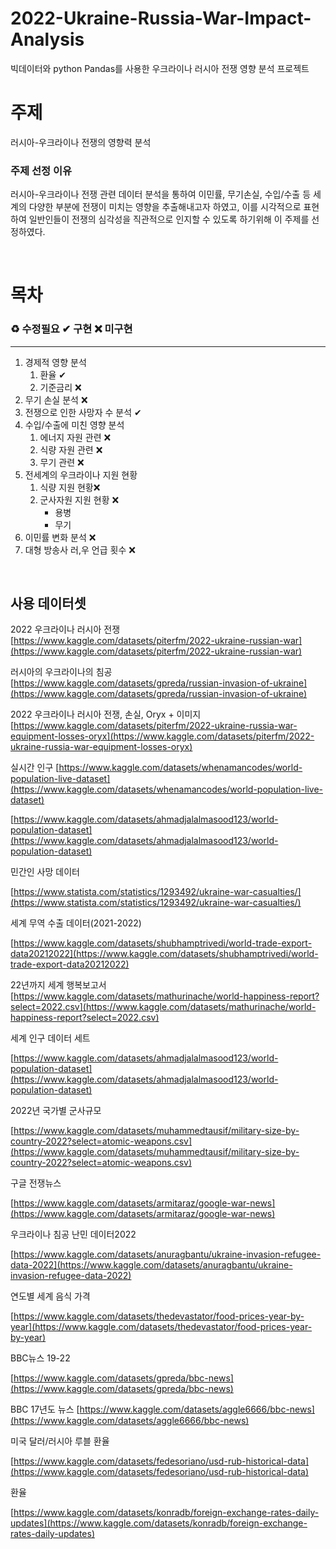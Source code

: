 # 2022-Ukraine-Russia-War-Impact-Analysis

빅데이터와 python Pandas를 사용한 우크라이나 러시아 전쟁 영향 분석 프로젝트

# 주제 
러시아-우크라이나 전쟁의 영향력 분석
### 주제 선정 이유
러시아-우크라이나 전쟁 관련 데이터 분석을 통하여 이민률, 무기손실, 수입/수출 등 세계의 다양한 부분에 전쟁이 미치는 영향을 추출해내고자 하였고, 이를 시각적으로 표현하여 일반인들이 전쟁의 심각성을 직관적으로 인지할 수 있도록 하기위해 이 주제를 선정하였다.

<br>

# 목차
### ♻️ 수정필요 ✔ 구현 ❌ 미구현
---
1. 경제적 영향 분석
    1. 환율 ✔
    2. 기준금리 ❌
2. 무기 손실 분석 ❌
3. 전쟁으로 인한 사망자 수 분석 ✔
4. 수입/수출에 미친 영향 분석
    1. 에너지 자원 관련 ❌
    2. 식량 자원 관련 ❌
    3. 무기 관련 ❌
5. 전세계의 우크라이나 지원 현황
    1. 식량 지원 현황❌
    2. 군사자원 지원 현황 ❌
        - 용병
        - 무기
6. 이민률 변화 분석 ❌
7. 대형 방송사 러,우 언급 횟수 ❌

<br>

## 사용 데이터셋
2022 우크라이나 러시아 전쟁
[https://www.kaggle.com/datasets/piterfm/2022-ukraine-russian-war](https://www.kaggle.com/datasets/piterfm/2022-ukraine-russian-war)

러시아의 우크라이나의 침공
[https://www.kaggle.com/datasets/gpreda/russian-invasion-of-ukraine](https://www.kaggle.com/datasets/gpreda/russian-invasion-of-ukraine)

2022 우크라이나 러시아 전쟁, 손실, Oryx + 이미지
[https://www.kaggle.com/datasets/piterfm/2022-ukraine-russia-war-equipment-losses-oryx](https://www.kaggle.com/datasets/piterfm/2022-ukraine-russia-war-equipment-losses-oryx)

실시간 인구
[https://www.kaggle.com/datasets/whenamancodes/world-population-live-dataset](https://www.kaggle.com/datasets/whenamancodes/world-population-live-dataset)

[https://www.kaggle.com/datasets/ahmadjalalmasood123/world-population-dataset](https://www.kaggle.com/datasets/ahmadjalalmasood123/world-population-dataset)

민간인 사망 데이터

[https://www.statista.com/statistics/1293492/ukraine-war-casualties/](https://www.statista.com/statistics/1293492/ukraine-war-casualties/)

세계 무역 수출 데이터(2021-2022)

[https://www.kaggle.com/datasets/shubhamptrivedi/world-trade-export-data20212022](https://www.kaggle.com/datasets/shubhamptrivedi/world-trade-export-data20212022)

22년까지 세계 행복보고서
[https://www.kaggle.com/datasets/mathurinache/world-happiness-report?select=2022.csv](https://www.kaggle.com/datasets/mathurinache/world-happiness-report?select=2022.csv)

세계 인구 데이터 세트

[https://www.kaggle.com/datasets/ahmadjalalmasood123/world-population-dataset](https://www.kaggle.com/datasets/ahmadjalalmasood123/world-population-dataset)

2022년 국가별 군사규모

[https://www.kaggle.com/datasets/muhammedtausif/military-size-by-country-2022?select=atomic-weapons.csv](https://www.kaggle.com/datasets/muhammedtausif/military-size-by-country-2022?select=atomic-weapons.csv)

구글 전쟁뉴스

[https://www.kaggle.com/datasets/armitaraz/google-war-news](https://www.kaggle.com/datasets/armitaraz/google-war-news)

우크라이나 침공 난민 데이터2022

[https://www.kaggle.com/datasets/anuragbantu/ukraine-invasion-refugee-data-2022](https://www.kaggle.com/datasets/anuragbantu/ukraine-invasion-refugee-data-2022)

연도별 세계 음식 가격

[https://www.kaggle.com/datasets/thedevastator/food-prices-year-by-year](https://www.kaggle.com/datasets/thedevastator/food-prices-year-by-year)

BBC뉴스 19-22

[https://www.kaggle.com/datasets/gpreda/bbc-news](https://www.kaggle.com/datasets/gpreda/bbc-news)

BBC 17년도 뉴스
[https://www.kaggle.com/datasets/aggle6666/bbc-news](https://www.kaggle.com/datasets/aggle6666/bbc-news)

미국 달러/러시아 루블 환율

[https://www.kaggle.com/datasets/fedesoriano/usd-rub-historical-data](https://www.kaggle.com/datasets/fedesoriano/usd-rub-historical-data)

환율

[https://www.kaggle.com/datasets/konradb/foreign-exchange-rates-daily-updates](https://www.kaggle.com/datasets/konradb/foreign-exchange-rates-daily-updates)

